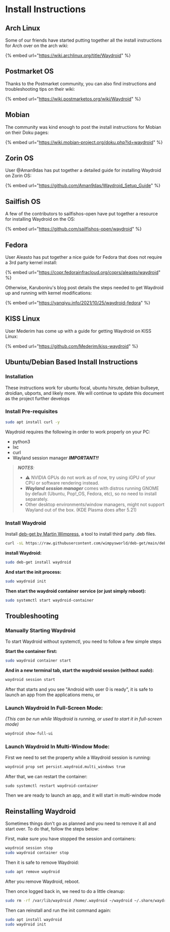 # Install Instructions

## Arch Linux&#x20;

Some of our friends have started putting together all the install instructions for Arch over on the arch wiki:

{% embed url="https://wiki.archlinux.org/title/Waydroid" %}

## Postmarket OS

Thanks to the Postmarket community, you can also find instructions and troubleshooting tips on their wiki:

{% embed url="https://wiki.postmarketos.org/wiki/Waydroid" %}

## Mobian

The community was kind enough to post the install instructions for Mobian on their Doku pages:

{% embed url="https://wiki.mobian-project.org/doku.php?id=waydroid" %}

## Zorin OS

User @Aman9das has put together a detailed guide for installing Waydroid on Zorin OS:

{% embed url="https://github.com/Aman9das/Waydroid_Setup_Guide" %}

## Sailfish OS

A few of the contributors to sailfishos-open have put together a resource for installing Waydroid on the OS:

{% embed url="https://github.com/sailfishos-open/waydroid" %}

## Fedora

User Aleasto has put together a nice guide for Fedora that does not require a 3rd party kernel install:

{% embed url="https://copr.fedorainfracloud.org/coprs/aleasto/waydroid" %}

Otherwise, Karuboniru's blog post details the steps needed to get Waydroid up and running with kernel modifications:

{% embed url="https://yanqiyu.info/2021/10/25/waydroid-fedora" %}

## KISS Linux

User Mederim has come up with a guide for getting Waydroid on KISS Linux:

{% embed url="https://github.com/Mederim/kiss-waydroid" %}



## Ubuntu/Debian Based Install Instructions

### Installation

These instructions work for ubuntu focal, ubuntu hirsute, debian bullseye, droidian, ubports, and likely more. We will continue to update this document as the project further develops

### Install Pre-requisites

```bash
sudo apt install curl -y
```

Waydroid requires the following in order to work properly on your PC:

* python3
* lxc
* curl
* Wayland session manager _**IMPORTANT!!**_

> _**NOTES**:_
>
> * ⚠️ NVIDIA GPUs do not work as of now, try using iGPU of your CPU or software rendering instead.
> * _**Wayland session manager**_ comes with distros running GNOME by default (Ubuntu, Pop!\_OS, Fedora, etc), so no need to install separately.
> * Other desktop environments/window managers, might not support Wayland out of the box. (KDE Plasma does after 5.21)

### Install Waydroid

Install [deb-get by Martin Wimpress](https://github.com/wimpysworld/deb-get), a tool to install third party .deb files.

```bash
curl -sL https://raw.githubusercontent.com/wimpysworld/deb-get/main/deb-get | sudo -E bash -s install deb-get
```

**install Waydroid:**

```bash
sudo deb-get install waydroid
```

**And start the init process:**

```bash
sudo waydroid init
```

**Then start the waydroid container service (or just simply reboot):**

```bash
sudo systemctl start waydroid-container
```

## Troubleshooting

### Manually Starting Waydroid

To start Waydroid without systemctl, you need to follow a few simple steps

**Start the container first:**

```bash
sudo waydroid container start
```

**And in a new terminal tab, start the waydroid session (without** _**sudo**_**):**

```bash
waydroid session start
```

After that starts and you see "Android with user 0 is ready", it is safe to launch an app from the applications menu, or

### Launch Waydroid In Full-Screen Mode:

_(This can be run while Waydroid is running, or used to start it in full-screen mode)_

```bash
waydroid show-full-ui
```

### Launch Waydroid In Multi-Window Mode:

First we need to set the property while a Waydroid session is running:

```bash
waydroid prop set persist.waydroid.multi_windows true
```

After that, we can restart the container:

```
sudo systemctl restart waydroid-container
```

Then we are ready to launch an app, and it will start in multi-window mode

## Reinstalling Waydroid

Sometimes things don't go as planned and you need to remove it all and start over. To do that, follow the steps below:

First, make sure you have stopped the session and containers:

```bash
waydroid session stop
sudo waydroid container stop
```

Then it is safe to remove Waydroid:

```bash
sudo apt remove waydroid
```

After you remove Waydroid, reboot.

Then once logged back in, we need to do a little cleanup:

```bash
sudo rm -rf /var/lib/waydroid /home/.waydroid ~/waydroid ~/.share/waydroid ~/.local/share/applications/*aydroid* ~/.local/share/waydroid
```

Then can reinstall and run the init command again:

```bash
sudo apt install waydroid
sudo waydroid init
```
